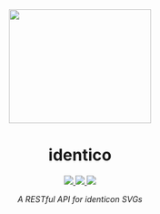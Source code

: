 <div align="center">
  <a href="https://identico.herokuapp.com/">
    <img src="https://identico.herokuapp.com/" width="250" height="200">
  </a>

  <h1>identico</h1>

  <a href="https://travis-ci.com/gabrielbarker/identico">
    <img src="https://travis-ci.com/gabrielbarker/identico.svg?branch=main"/>
  </a>
  <a href="https://golang.org/">
    <img src="https://img.shields.io/badge/language-go-00ADD8"/>
  </a>
  <a href="https://github.com/gabrielbarker/identico/blob/main/LICENSE">
    <img src="https://img.shields.io/github/license/gabrielbarker/clyp" />
  </a>

<i>A RESTful API for identicon SVGs</i>

</div>
